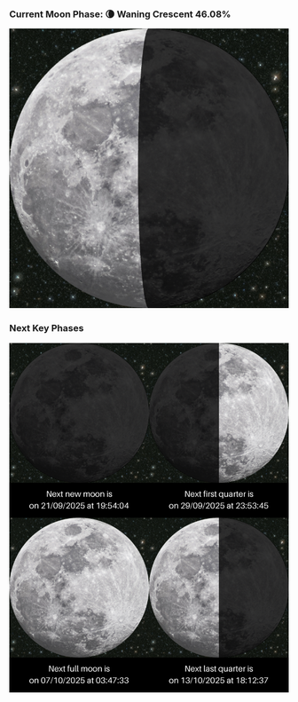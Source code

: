 ### Current Moon Phase: 🌘 Waning Crescent 46.08%
![Moon Phase](moonphase.png)
### Next Key Phases
![Gallery](gallery.png)